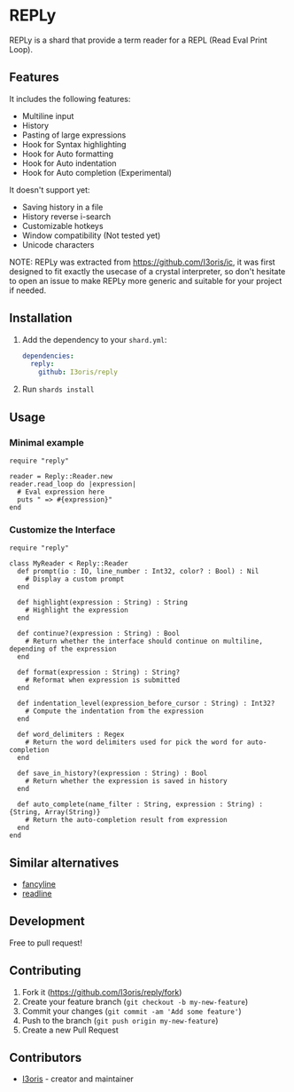 # REPLy

REPLy is a shard that provide a term reader for a REPL (Read Eval Print Loop).

## Features

It includes the following features:
* Multiline input
* History
* Pasting of large expressions
* Hook for Syntax highlighting
* Hook for Auto formatting
* Hook for Auto indentation
* Hook for Auto completion (Experimental)

It doesn't support yet:
* Saving history in a file
* History reverse i-search
* Customizable hotkeys
* Window compatibility (Not tested yet)
* Unicode characters

NOTE: REPLy was extracted from https://github.com/I3oris/ic, it was first designed to fit exactly the usecase of a crystal interpreter, so don't hesitate to open an issue to make REPLy more generic and suitable for your project if needed.

## Installation

1. Add the dependency to your `shard.yml`:

   ```yaml
   dependencies:
     reply:
       github: I3oris/reply
   ```

2. Run `shards install`

## Usage

### Minimal example

```crystal
require "reply"

reader = Reply::Reader.new
reader.read_loop do |expression|
  # Eval expression here
  puts " => #{expression}"
end
```

### Customize the Interface

```crystal
require "reply"

class MyReader < Reply::Reader
  def prompt(io : IO, line_number : Int32, color? : Bool) : Nil
    # Display a custom prompt
  end

  def highlight(expression : String) : String
    # Highlight the expression
  end

  def continue?(expression : String) : Bool
    # Return whether the interface should continue on multiline, depending of the expression
  end

  def format(expression : String) : String?
    # Reformat when expression is submitted
  end

  def indentation_level(expression_before_cursor : String) : Int32?
    # Compute the indentation from the expression
  end

  def word_delimiters : Regex
    # Return the word delimiters used for pick the word for auto-completion
  end

  def save_in_history?(expression : String) : Bool
    # Return whether the expression is saved in history
  end

  def auto_complete(name_filter : String, expression : String) : {String, Array(String)}
    # Return the auto-completion result from expression
  end
end
```

## Similar alternatives
* [fancyline](https://github.com/Papierkorb/fancyline)
* [readline](https://github.com/crystal-lang/crystal-readline)

## Development

Free to pull request!

## Contributing

1. Fork it (<https://github.com/I3oris/reply/fork>)
2. Create your feature branch (`git checkout -b my-new-feature`)
3. Commit your changes (`git commit -am 'Add some feature'`)
4. Push to the branch (`git push origin my-new-feature`)
5. Create a new Pull Request

## Contributors

- [I3oris](https://github.com/I3oris) - creator and maintainer
